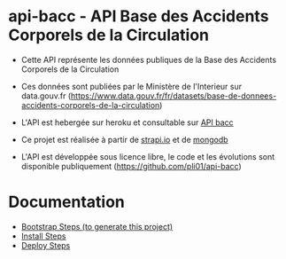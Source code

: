 # api-bacc - API Base des Accidents Corporels de la Circulation
* Cette API représente les données publiques de la Base des Accidents Corporels de la Circulation
* Ces données sont publiées par le Ministère de l'Interieur sur data.gouv.fr (https://www.data.gouv.fr/fr/datasets/base-de-donnees-accidents-corporels-de-la-circulation)

* L'API est hebergée sur heroku et consultable sur [API bacc](https://api-bacc.herokuapp.com/)

* Ce projet est réalisée à partir de [strapi.io](https://strapi.io) et de [mongodb](https://www.mongodb.com)

* L'API est développée sous licence libre, le code et les évolutions sont disponible publiquement (https://github.com/pli01/api-bacc)

# Documentation
* [Bootstrap Steps (to generate this project)](./docs/BOOTSTRAP.md)
* [Install Steps](./docs/INSTALL.md)
* [Deploy Steps](./docs/DEPLOY.md)
